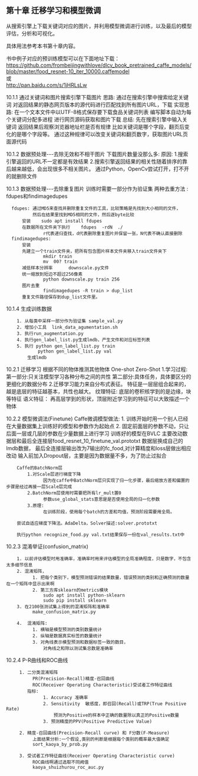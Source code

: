 ## 第十章 迁移学习和模型微调

从搜索引擎上下载关键词对应的图片，并利用模型微调进行训练，以及最后的模型评估，分析和可视化。

具体用法参考本书第十章内容。

书中例子对应的预训练模型可以在下面地址下载：  
https://github.com/frombeijingwithlove/dlcv_book_pretrained_caffe_models/blob/master/food_resnet-10_iter_10000.caffemodel  
或  
http://pan.baidu.com/s/1jHRLsLw


10.1.1 通过关键词和图片搜索引擎下载图片
    思路:
      通过在搜索引擎中搜索给定关键词
      对返回结果的静态网页版本的源代码进行匹配找到所有图片URL，下载
    实现思路:
      在一个文本文件中以UTF-8格式保存要下载食品关键词列表
      编写脚本自动为每个关键词分配多进程
      进行网页源码获取和图片下载
    总结:
      先在搜索引擎中输入关键词
      返回结果后观察浏览器地址栏是否有规律
          比如关键词是哪个字段，翻页后变化的是哪个字段等。
      通过这种规律可以改变关键词和翻页数字，获取图片URL页面源代码

10.1.2 数据预处理---去除无效和不相干图片
      下载图片数量没那么多:
          原因:
              1.搜索引擎返回的URL不一定都是有效结果
              2.搜索引擎返回结果的相关性随着排序的靠后越来越低，会出现很多不相关图片。
      通过Python，OpenCv尝试打开，打不开的就删除文件

10.1.3 数据预处理---去除重复图片
      训练时需要一部分作为验证集
      两种去重方法 : fdupes和findimagedupes

      fdupes: 通过MD5来查找并删除重复文件的工具，比较策略是先找到大小相同的文件，
              然后在结果里找到MD5相同的文件，然后逐byte比较
          安装    sudo apt install fdupes
          在数据所在文件夹下执行    fdupes  -rdN  ./
                  r代表递归查找，d代表删除重复图片并保留一张，N代表不确认直接删除
      findimagedupes:
          安装
          先建立一个train文件夹，把所有包含图片样本文件夹移入train文件夹下
                  mkdir train
                  mv  00? train
          减低样本分辨率      downscale.py文件
          统一缩放到短边不超过256像素
                  python downscale.py train 256
          图片去重
                  findimagedupes -R train > dup_list
          重复文件路径保存到dup_list文件里。

10.1.4 生成训练数据

        1. 从每类中采样一部分作为验证集 sample_val.py
        2. 增加小工具  link_data_agumentation.sh
        3. 执行run_augmentation.py
        4. 执行gen_label_list.py生成lmdb，产生文件和对应标签列表
        5. 执行 python gen_label_list.py train
                python gen_label_list.py val
            生成lmdb

10.2.1  迁移学习
        根据不同的物体推测其他物体
        One-shot
        Zero-Shot
        1.学习过程:
            第一部分:只关注模型学习各种分布之间的共性
            第二部分:具体任务，具体要区分的更细化的数据分布
        2.迁移学习能力来自分布式表征。
            特征是一层层组合起来的，越是底层的特征越基本，共性也越大。
            纹理特征:  底层的卷积核学到的是边缘，块等特征
            语义特征： 再高层学到的形状，顶层附近学习到的特征可以大致描述一个物体

10.2.2 模型微调法(Finetune)
        Caffe微调模型做法:
            1. 训练开始时用一个别人已经在大量数据集上训练好的模型和参数作为起始点
            2. 固定前面层的参数不动，只让后面一层或几层的参数在少量数据上进行学习
        训练好的模型在BVLC
        主要改动数据层和最后全连接层food_resnet_10_finetune_val.prototxt
            数据层换成自己的lmdb数据，
            最后全连接层输出改为7输出的fc_food,对计算精度和loss层做出相应改动
            输入前加入Dropout层，主要是因为数据量不多，为了防止过拟合

        Caffe的BatchNorm层
            1.对Scale层进行梯度下降
                  因为在caffe中BatchNorm层只实现了归一化步骤，最后缩放方差和偏置的步骤是经过再接一层Scale层完成
            2.BatchNorm层使用时需要把所有lr_mult置0
                  参数use_global_stats意思是是否使用全局的归一化参数
            3.原理:
                  在训练阶段，使用每个batch的方差和均值，预测阶段需要用全局。

        尝试自适应梯度下降法。AdaDelta，Solver描述:solver.prototxt

        执行python recognize_food.py val.txt结果保存一份在val_results.txt中

10.2.3 混淆举证(confusion_matrix)

        1. 以前评估模型时用准确率，准确率时用来评估模型的全局准确程度，只是数字，不包含太多细节信息
        2. 混淆矩阵，
              1. 把每个类别下，模型预测错误的结果数量，错误预测的类别和正确预测的数量在一个矩阵中显示出来啊
              2. 第三方库sklearn的metrics模块
                  sudo apt install python-sklearn
                  sudo pip install sklearn
        3. 在2100张测试集上得到的混淆矩阵和准确率
              make_confusion_matrix.py

        4.  混淆矩阵:
              1. 横轴是模型预测的类别数量统计
              2. 纵轴是数据真实标签的数量统计
              3. 对角线表示模型预测和数据标签一致的数目，
                  对角线之和除以测试集总数是准确率

10.2.4   P-R曲线和ROC曲线

         1. 二分类混淆矩阵
              PR(Precision-Recall)精度-召回曲线
              ROC(Receiver Operating Characteristic)受试者工作特征曲线
            指标:
                  1. Accuracy 准确率
                  2. Sensitivity  敏感度，即召回(Recall)或TRP(True Positive Rate)
                      预测为Positive的样本中正确的数量除以真正的Positive数量
                  3. 预测精度的PPV(Positive Predictive Value)

         2. 精度-召回曲线(Precision-Recall curve) 和 F分数(F-Measure)
              上面结果分析:一个假设,类别的判断是根据每个类别的概率最大值确定
              sort_kaoya_by_prob.py

         3. 受试者工作特征曲线(Receiver Operating Characteristic curve)
              ROC曲线啊通过选取不同阙值
              kaoya_shuizhurou_roc_auc.py
